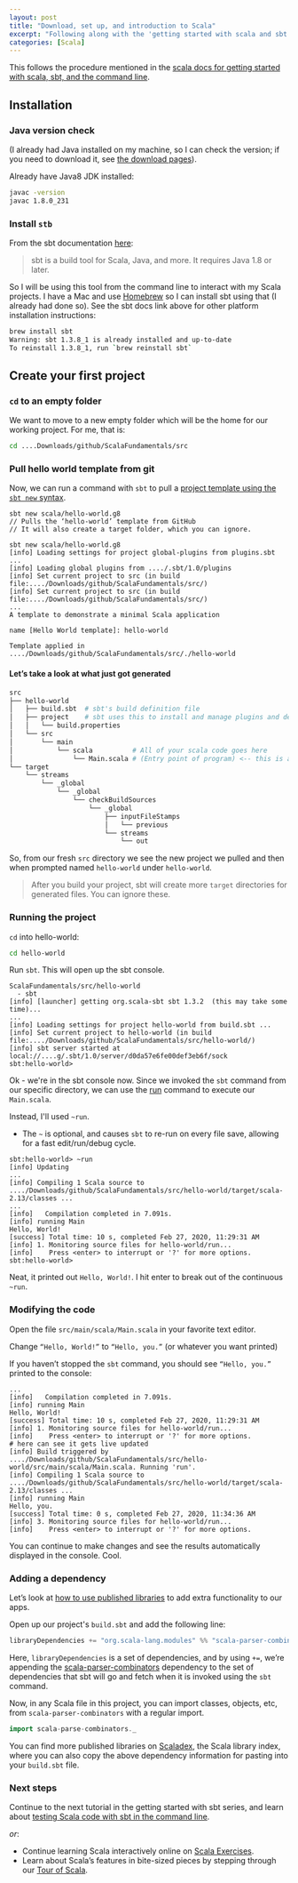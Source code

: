 ```yaml
---
layout: post
title: "Download, set up, and introduction to Scala"
excerpt: "Following along with the 'getting started with scala and sbt on the command line' from the Scala docs."
categories: [Scala]
---
```


This follows the procedure mentioned in the [scala docs for getting started with scala, sbt, and the command line](https://docs.scala-lang.org/getting-started/sbt-track/getting-started-with-scala-and-sbt-on-the-command-line.html).

## Installation
### Java version check
(I already had Java installed on my machine, so I can check the version; if you need to download it, see [the download pages](https://www.oracle.com/technetwork/java/javase/downloads/jdk8-downloads-2133151.html)).

Already have Java8 JDK installed:
```bash
javac -version
javac 1.8.0_231
```

### Install `stb`

From the sbt documentation [here](https://www.scala-sbt.org/):

> sbt is a build tool for Scala, Java, and more. It requires Java 1.8 or later.

So I will be using this tool from the command line to interact with my Scala projects. I have a Mac and use [Homebrew](https://brew.sh/) so I can install sbt using that (I already had done so). See the sbt docs link above for other platform installation instructions:

```bash
brew install sbt
Warning: sbt 1.3.8_1 is already installed and up-to-date
To reinstall 1.3.8_1, run `brew reinstall sbt`
```

## Create your first project
### `cd` to an empty folder

We want to move to a new empty folder which will be the home for our working project. For me, that is:

```bash
cd ....Downloads/github/ScalaFundamentals/src
```

### Pull hello world template from git

Now, we can run a command with `sbt` to pull a [project template using the `sbt new` syntax](https://www.scala-sbt.org/1.x/docs/sbt-new-and-Templates.html).

```
sbt new scala/hello-world.g8
// Pulls the ‘hello-world’ template from GitHub
// It will also create a target folder, which you can ignore.

sbt new scala/hello-world.g8
[info] Loading settings for project global-plugins from plugins.sbt ...
[info] Loading global plugins from ..../.sbt/1.0/plugins
[info] Set current project to src (in build file:..../Downloads/github/ScalaFundamentals/src/)
[info] Set current project to src (in build file:..../Downloads/github/ScalaFundamentals/src/)
...
A template to demonstrate a minimal Scala application

name [Hello World template]: hello-world

Template applied in ..../Downloads/github/ScalaFundamentals/src/./hello-world
```

#### Let’s take a look at what just got generated

```bash
src
├── hello-world
│   ├── build.sbt  # sbt's build definition file
│   ├── project    # sbt uses this to install and manage plugins and dependencies
│   │   └── build.properties
│   └── src
│       └── main
│           └── scala          # All of your scala code goes here
│               └── Main.scala # (Entry point of program) <-- this is all we need for now
└── target
    └── streams
        └── _global
            └── _global
                └── checkBuildSources
                    └── _global
                        ├── inputFileStamps
                        │   └── previous
                        └── streams
                            └── out
```

So, from our fresh `src` directory we see the new project we pulled and then when prompted named `hello-world` under `hello-world`.

> After you build your project, sbt will create more `target` directories for generated files. You can ignore these.

### Running the project

`cd` into hello-world:

```bash
cd hello-world
```

Run `sbt`. This will open up the sbt console.

```
ScalaFundamentals/src/hello-world
  - sbt
[info] [launcher] getting org.scala-sbt sbt 1.3.2  (this may take some time)...
...
[info] Loading settings for project hello-world from build.sbt ...
[info] Set current project to hello-world (in build file:..../Downloads/github/ScalaFundamentals/src/hello-world/)
[info] sbt server started at local://....g/.sbt/1.0/server/d0da57e6fe00def3eb6f/sock
sbt:hello-world>
```

Ok - we're in the sbt console now. Since we invoked the `sbt` command from our specific directory, we can use the [run](https://www.scala-sbt.org/1.x/docs/Running.html) command to execute our `Main.scala`.

Instead, I'll used `~run`.
* The `~` is optional, and causes `sbt` to re-run on every file save, allowing for a fast edit/run/debug cycle.

```
sbt:hello-world> ~run
[info] Updating
...
[info] Compiling 1 Scala source to ..../Downloads/github/ScalaFundamentals/src/hello-world/target/scala-2.13/classes ...
...
[info]   Compilation completed in 7.091s.
[info] running Main
Hello, World!
[success] Total time: 10 s, completed Feb 27, 2020, 11:29:31 AM
[info] 1. Monitoring source files for hello-world/run...
[info]    Press <enter> to interrupt or '?' for more options.
sbt:hello-world>
```

Neat, it printed out `Hello, World!`. I hit enter to break out of the continuous `~run`.

### Modifying the code
Open the file `src/main/scala/Main.scala` in your favorite text editor.

Change `“Hello, World!”` to `“Hello, you.”` (or whatever you want printed)

If you haven’t stopped the `sbt` command, you should see `“Hello, you.”` printed to the console:

```
...
[info]   Compilation completed in 7.091s.
[info] running Main
Hello, World!
[success] Total time: 10 s, completed Feb 27, 2020, 11:29:31 AM
[info] 1. Monitoring source files for hello-world/run...
[info]    Press <enter> to interrupt or '?' for more options.
# here can see it gets live updated
[info] Build triggered by ..../Downloads/github/ScalaFundamentals/src/hello-world/src/main/scala/Main.scala. Running 'run'.
[info] Compiling 1 Scala source to ..../Downloads/github/ScalaFundamentals/src/hello-world/target/scala-2.13/classes ...
[info] running Main
Hello, you.
[success] Total time: 0 s, completed Feb 27, 2020, 11:34:36 AM
[info] 3. Monitoring source files for hello-world/run...
[info]    Press <enter> to interrupt or '?' for more options.
```

You can continue to make changes and see the results automatically displayed in the console. Cool.

### Adding a dependency
Let’s look at [how to use published libraries](https://www.scala-sbt.org/1.x/docs/Library-Dependencies.html) to add extra functionality to our apps.

Open up our project's `build.sbt` and add the following line:

```scala
libraryDependencies += "org.scala-lang.modules" %% "scala-parser-combinators" % "1.1.2"
```

Here, `libraryDependencies` is a set of dependencies, and by using `+=`, we’re appending the [scala-parser-combinators](https://github.com/scala/scala-parser-combinators) dependency to the set of dependencies that sbt will go and fetch when it is invoked using the `sbt` command.

Now, in any Scala file in this project, you can import classes, objects, etc, from `scala-parser-combinators` with a regular import.

```scala
import scala-parse-combinators._
```

You can find more published libraries on [Scaladex](https://index.scala-lang.org/), the Scala library index, where you can also copy the above dependency information for pasting into your `build.sbt` file.

### Next steps
Continue to the next tutorial in the getting started with sbt series, and learn about [testing Scala code with sbt in the command line](https://docs.scala-lang.org/getting-started/sbt-track/testing-scala-with-sbt-on-the-command-line.html).

_or_:
* Continue learning Scala interactively online on [Scala Exercises](https://www.scala-exercises.org/scala_tutorial).
* Learn about Scala’s features in bite-sized pieces by stepping through our [Tour of Scala](https://docs.scala-lang.org/tour/tour-of-scala.html).


